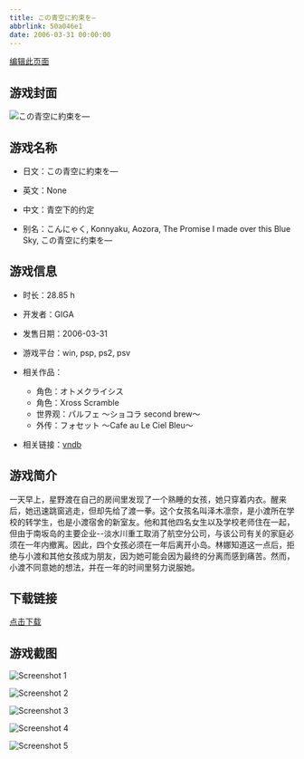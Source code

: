 ```yaml
---
title: この青空に約束を―
abbrlink: 50a046e1
date: 2006-03-31 00:00:00
---
```

[编辑此页面](https://github.com/ACG-3/ADV3-source/blob/main/source/_posts/%E3%81%93%E3%81%AE%E9%9D%92%E7%A9%BA%E3%81%AB%E7%B4%84%E6%9D%9F%E3%82%92%E2%80%95.md)

## 游戏封面

![この青空に約束を―](https://pan.timero.xyz/d/onedrive/img_lib_001/%E3%81%93%E3%81%AE%E9%9D%92%E7%A9%BA%E3%81%AB%E7%B4%84%E6%9D%9F%E3%82%92%E2%80%95_cover.avif)


## 游戏名称

- 日文：この青空に約束を―
- 英文：None
- 中文：青空下的约定

- 别名：こんにゃく, Konnyaku, Aozora, The Promise I made over this Blue Sky, この青空に约束を―


## 游戏信息

- 时长：28.85 h
- 开发者：GIGA
- 发售日期：2006-03-31
- 游戏平台：win, psp, ps2, psv
- 相关作品：
   - 角色：オトメクライシス
   - 角色：Xross Scramble
   - 世界观：パルフェ ～ショコラ second brew～
   - 外传：フォセット ～Cafe au Le Ciel Bleu～

- 相关链接：[vndb](https://vndb.org/v182)


## 游戏简介

一天早上，星野渡在自己的房间里发现了一个熟睡的女孩，她只穿着内衣。醒来后，她迅速跳窗逃走，但却先给了渡一拳。这个女孩名叫泽木凛奈，是小渡所在学校的转学生，也是小渡宿舍的新室友。他和其他四名女生以及学校老师住在一起，但由于南坂岛的主要企业--淡水川重工取消了航空分公司，与该公司有关的家庭必须在一年内撤离。因此，四个女孩必须在一年后离开小岛。林娜知道这一点后，拒绝与小渡和其他女孩成为朋友，因为她可能会因为最终的分离而感到痛苦。然而，小渡不同意她的想法，并在一年的时间里努力说服她。




## 下载链接

[点击下载](https://pan.timero.xyz/onedrive/adv_lib_001/%E3%81%93%E3%81%AE%E9%9D%92%E7%A9%BA%E3%81%AB%E7%B4%84%E6%9D%9F%E3%82%92%E2%80%95)


## 游戏截图


![Screenshot 1](https://pan.timero.xyz/d/onedrive/img_lib_001/%E3%81%93%E3%81%AE%E9%9D%92%E7%A9%BA%E3%81%AB%E7%B4%84%E6%9D%9F%E3%82%92%E2%80%95_Screenshot_1.avif)

![Screenshot 2](https://pan.timero.xyz/d/onedrive/img_lib_001/%E3%81%93%E3%81%AE%E9%9D%92%E7%A9%BA%E3%81%AB%E7%B4%84%E6%9D%9F%E3%82%92%E2%80%95_Screenshot_2.avif)

![Screenshot 3](https://pan.timero.xyz/d/onedrive/img_lib_001/%E3%81%93%E3%81%AE%E9%9D%92%E7%A9%BA%E3%81%AB%E7%B4%84%E6%9D%9F%E3%82%92%E2%80%95_Screenshot_3.avif)

![Screenshot 4](https://pan.timero.xyz/d/onedrive/img_lib_001/%E3%81%93%E3%81%AE%E9%9D%92%E7%A9%BA%E3%81%AB%E7%B4%84%E6%9D%9F%E3%82%92%E2%80%95_Screenshot_4.avif)

![Screenshot 5](https://pan.timero.xyz/d/onedrive/img_lib_001/%E3%81%93%E3%81%AE%E9%9D%92%E7%A9%BA%E3%81%AB%E7%B4%84%E6%9D%9F%E3%82%92%E2%80%95_Screenshot_5.avif)

